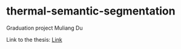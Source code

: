 # thermal-semantic-segmentation
Graduation project
Muliang Du 

Link to the thesis: [Link]([https://website-name.com](https://pure.tue.nl/ws/portalfiles/portal/190685821/1279874_Du.pdf))

